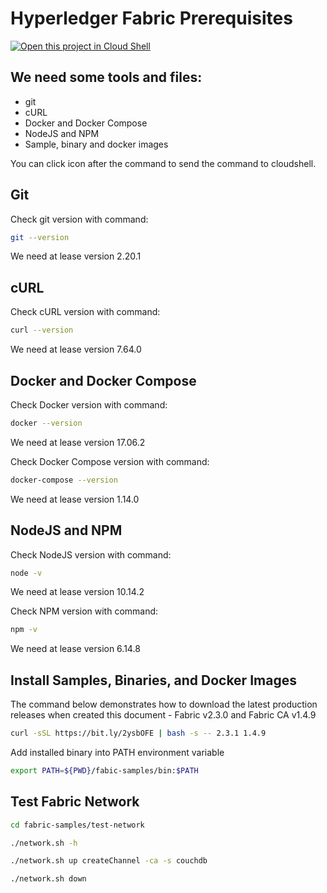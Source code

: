 # Hyperledger Fabric Prerequisites

[![Open this project in Cloud Shell](http://gstatic.com/cloudssh/images/open-btn.png)](https://console.cloud.google.com/cloudshell/open?git_repo=https://github.com/incubate-co-th/fabric-course.git&page=editor&tutorial=prerequisites.md)

## We need some tools and files:

- git
- cURL
- Docker and Docker Compose
- NodeJS and NPM
- Sample, binary and docker images

You can click icon <walkthrough-cloud-shell-icon></walkthrough-cloud-shell-icon> after the command to send the command
to cloudshell.

## Git

Check git version with command:

```bash
git --version
```

We need at lease version 2.20.1

## cURL

Check cURL version with command:

```bash
curl --version
```

We need at lease version 7.64.0

## Docker and Docker Compose

Check Docker version with command:

```bash
docker --version
```

We need at lease version 17.06.2

Check Docker Compose version with command:

```bash
docker-compose --version
```

We need at lease version 1.14.0

## NodeJS and NPM

Check NodeJS version with command:

```bash
node -v
```

We need at lease version 10.14.2

Check NPM version with command:

```bash
npm -v
```

We need at lease version 6.14.8

## Install Samples, Binaries, and Docker Images

The command below demonstrates how to download the latest production releases when created this document - Fabric v2.3.0
and Fabric CA v1.4.9

```bash
curl -sSL https://bit.ly/2ysbOFE | bash -s -- 2.3.1 1.4.9
```

Add installed binary into PATH environment variable

```bash
export PATH=${PWD}/fabic-samples/bin:$PATH
```

## Test Fabric Network

```bash
cd fabric-samples/test-network
```

```bash
./network.sh -h
```

```bash
./network.sh up createChannel -ca -s couchdb
```

```bash
./network.sh down
```



